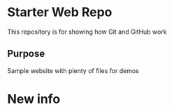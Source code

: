 # Starter Web Repo

This repository is for showing how Git and GitHub work

## Purpose

Sample website with plenty of files for demos

# New info